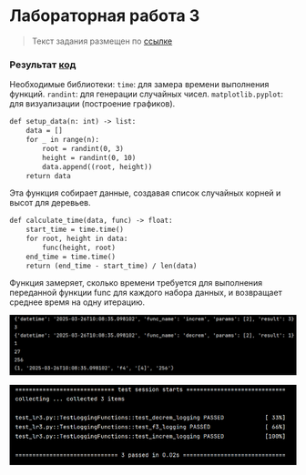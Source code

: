 # Лабораторная работа 3
>Текст задания размещен по [ссылке](https://gist.github.com/nzhukov/7a22f1c0a9c9d89954e01b014ec3e1b4)

### Результат [код](https://github.com/Stepanova-Anna/Programming-2/blob/main/LR3-4sem/lr3.py)

Необходимые библиотеки:
`time`: для замера времени выполнения функций.
`randint`: для генерации случайных чисел.
`matplotlib.pyplot`: для визуализации (построение графиков).

```
def setup_data(n: int) -> list:
    data = []
    for _ in range(n):
        root = randint(0, 3)
        height = randint(0, 10)
        data.append((root, height))
    return data
```
Эта функция собирает данные, создавая список случайных корней и высот для деревьев.
```
def calculate_time(data, func) -> float:
    start_time = time.time()
    for root, height in data:
        func(height, root)
    end_time = time.time()
    return (end_time - start_time) / len(data)
```
Функция замеряет, сколько времени требуется для выполнения переданной функции func для каждого набора данных, и возвращает среднее время на одну итерацию.


![Лабораторная работа 3. Задание 1](https://github.com/Stepanova-Anna/Programming-2/blob/main/LR3-4sem/lr3.png)


![Лабораторная работа 3. Задание 1](https://github.com/Stepanova-Anna/Programming-2/blob/main/LR3-4sem/test.png)

